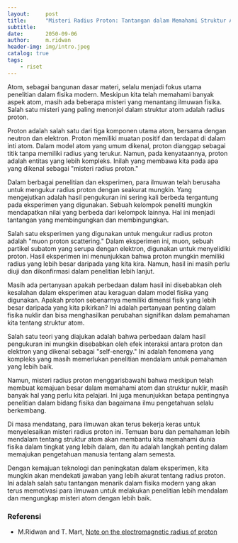 ```yaml
---
layout:     post
title:      "Misteri Radius Proton: Tantangan dalam Memahami Struktur Atom"
subtitle:   
date:       2050-09-06
author:     m.ridwan
header-img: img/intro.jpeg
catalog: true
tags:
    - riset
---
```



Atom, sebagai bangunan dasar materi, selalu menjadi fokus utama penelitian dalam fisika modern. Meskipun kita telah memahami banyak aspek atom, masih ada beberapa misteri yang menantang ilmuwan fisika. Salah satu misteri yang paling menonjol dalam struktur atom adalah radius proton.

Proton adalah salah satu dari tiga komponen utama atom, bersama dengan neutron dan elektron. Proton memiliki muatan positif dan terdapat di dalam inti atom. Dalam model atom yang umum dikenal, proton dianggap sebagai titik tanpa memiliki radius yang terukur. Namun, pada kenyataannya, proton adalah entitas yang lebih kompleks. Inilah yang membawa kita pada apa yang dikenal sebagai "misteri radius proton."

Dalam berbagai penelitian dan eksperimen, para ilmuwan telah berusaha untuk mengukur radius proton dengan seakurat mungkin. Yang mengejutkan adalah hasil pengukuran ini sering kali berbeda tergantung pada eksperimen yang digunakan. Sebuah kelompok peneliti mungkin mendapatkan nilai yang berbeda dari kelompok lainnya. Hal ini menjadi tantangan yang membingungkan dan membingungkan.

Salah satu eksperimen yang digunakan untuk mengukur radius proton adalah "muon proton scattering." Dalam eksperimen ini, muon, sebuah partikel subatom yang serupa dengan elektron, digunakan untuk menyelidiki proton. Hasil eksperimen ini menunjukkan bahwa proton mungkin memiliki radius yang lebih besar daripada yang kita kira. Namun, hasil ini masih perlu diuji dan dikonfirmasi dalam penelitian lebih lanjut.

Masih ada pertanyaan apakah perbedaan dalam hasil ini disebabkan oleh kesalahan dalam eksperimen atau keraguan dalam model fisika yang digunakan. Apakah proton sebenarnya memiliki dimensi fisik yang lebih besar daripada yang kita pikirkan? Ini adalah pertanyaan penting dalam fisika nuklir dan bisa menghasilkan perubahan signifikan dalam pemahaman kita tentang struktur atom.

Salah satu teori yang diajukan adalah bahwa perbedaan dalam hasil pengukuran ini mungkin disebabkan oleh efek interaksi antara proton dan elektron yang dikenal sebagai "self-energy." Ini adalah fenomena yang kompleks yang masih memerlukan penelitian mendalam untuk pemahaman yang lebih baik.

Namun, misteri radius proton menggarisbawahi bahwa meskipun telah membuat kemajuan besar dalam memahami atom dan struktur nuklir, masih banyak hal yang perlu kita pelajari. Ini juga menunjukkan betapa pentingnya penelitian dalam bidang fisika dan bagaimana ilmu pengetahuan selalu berkembang.

Di masa mendatang, para ilmuwan akan terus bekerja keras untuk menyelesaikan misteri radius proton ini. Temuan baru dan pemahaman lebih mendalam tentang struktur atom akan membantu kita memahami dunia fisika dalam tingkat yang lebih dalam, dan itu adalah langkah penting dalam memajukan pengetahuan manusia tentang alam semesta.

Dengan kemajuan teknologi dan peningkatan dalam eksperimen, kita mungkin akan mendekati jawaban yang lebih akurat tentang radius proton. Ini adalah salah satu tantangan menarik dalam fisika modern yang akan terus memotivasi para ilmuwan untuk melakukan penelitian lebih mendalam dan mengungkap misteri atom dengan lebih baik.

### Referensi

* M.Ridwan and T. Mart, [Note on the electromagnetic radius of proton](https://arxiv.org/abs/2308.14950) 
